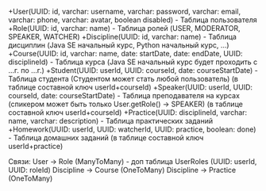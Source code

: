 +User(UUID: id, varchar: username, varchar: password, varchar: email, varchar: phone, varchar: avatar, boolean disabled) - Таблица пользователя
+Role(UUID: id, varchar: name) - Таблица ролей (USER, MODERATOR, SPEAKER, WATCHER)
+Discipline(UUID: id, varchar: name) - Таблица дисциплин (Java SE начальный курс, Python начальный курс, ...)
+Course(UUID: id, varchar: name, date: startDate, date: endDate, UUID: disciplineId) - Таблица курса (Java SE начальный курс будет проходить с ...г. по ...г.)
+Student(UUID: userId, UUID: courseId, date: courseStartDate) -  Таблица студента (Студентом может стать любой пользователь) (в таблице составной ключ userId+courseId)
+Speaker(UUID: userId, UUID: courseId, date: courseStartDate) - Таблица преподавателя на курсах (спикером может быть только User.getRole() -> SPEAKER) (в таблице составной ключ userId+courseId)
+Practice(UUID: disciplineId, varchar: name, varchar: description) - Таблица практических заданий
+Homework(UUID: userId, UUID: watcherId, UUID: practice, boolean: done) - Таблица домашних заданий (в таблице составной ключ userId+practice)

Связи:
User -> Role (ManyToMany) - доп таблица UserRoles (UUID: userId, UUID: roleId)
Discipline -> Course (OneToMany)
Discipline -> Practice (OneToMany)